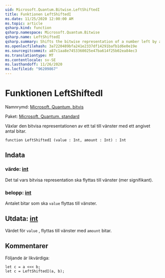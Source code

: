 ```yaml
---
uid: Microsoft.Quantum.Bitwise.LeftShiftedI
title: Funktionen LeftShiftedI
ms.date: 11/25/2020 12:00:00 AM
ms.topic: article
qsharp.kind: function
qsharp.namespace: Microsoft.Quantum.Bitwise
qsharp.name: LeftShiftedI
qsharp.summary: Shifts the bitwise representation of a number left by a given number of bits.
ms.openlocfilehash: 3a7220489bfa241e2337df14291bafb1d6e0e19e
ms.sourcegitcommit: a87c1aa8e7453360025e47ba614f25b02ea84ec3
ms.translationtype: MT
ms.contentlocale: sv-SE
ms.lasthandoff: 11/26/2020
ms.locfileid: "96209867"
---
```

# <a name="leftshiftedi-function"></a>Funktionen LeftShiftedI

Namnrymd: [Microsoft. Quantum. bitvis](xref:Microsoft.Quantum.Bitwise)

Paket: [Microsoft. Quantum. standard](https://nuget.org/packages/Microsoft.Quantum.Standard)


Växlar den bitvisa representationen av ett tal till vänster med ett angivet antal bitar.

```qsharp
function LeftShiftedI (value : Int, amount : Int) : Int
```


## <a name="input"></a>Indata

### <a name="value--int"></a>värde: [int](xref:microsoft.quantum.lang-ref.int)

Det tal vars bitvisa representation ska flyttas till vänster (mer signifikant).


### <a name="amount--int"></a>belopp: [int](xref:microsoft.quantum.lang-ref.int)

Antalet bitar som ska `value` flyttas till vänster.



## <a name="output--int"></a>Utdata: [int](xref:microsoft.quantum.lang-ref.int)

Värdet för `value` , flyttas till vänster med `amount` bitar.

## <a name="remarks"></a>Kommentarer

Följande är likvärdiga:

```Q#
let c = a <<< b;
let c = LeftShiftedI(a, b);
```